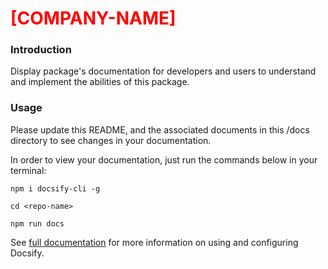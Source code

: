 # <span style="color:red">[COMPANY-NAME]</span>

### Introduction
Display package's documentation for developers and users to understand and implement the abilities
of this package.

### Usage
Please update this README, and the associated documents in this /docs directory to see changes in
your documentation.

In order to view your documentation, just run the commands below in your terminal:
```
npm i docsify-cli -g

cd <repo-name>

npm run docs
```

See [full documentation](https://docsify.js.org/#/) for more information on using and configuring
Docsify. 

